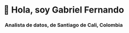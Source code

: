 <h1 align="center">👋 Hola, soy Gabriel Fernando</h1>
<h3 align="center">Analista de datos, de Santiago de Cali, Colombia</h3>

<!--
**gfgm2508/gfgm2508** is a ✨ _special_ ✨ repository because its `README.md` (this file) appears on your GitHub profile.

Here are some ideas to get you started:

- 🔭 I’m currently working on ...
- 🌱 I’m currently learning ...
- 👯 I’m looking to collaborate on ...
- 🤔 I’m looking for help with ...
- 💬 Ask me about ...
- 📫 How to reach me: ...
- 😄 Pronouns: ...
- ⚡ Fun fact: ...
-->
